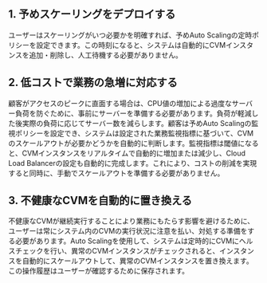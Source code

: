 ## 1. 予めスケーリングをデプロイする
ユーザーはスケーリングがいつ必要かを明確すれば、予めAuto Scalingの定時ポリシーを設定できます。この時刻になると、システムは自動的にCVMインスタンスを追加・削除し、人工待機する必要がありません。

## 2. 低コストで業務の急増に対応する

顧客がアクセスのピークに直面する場合は、CPU値の増加による過度なサーバー負荷を防ぐために、事前にサーバーを準備する必要があります。負荷が軽減した後実際の負荷に応じてサーバー数を減らします。顧客は予めAuto Scalingの監視ポリシーを設定でき、システムは設定された業務監視指標に基づいて、CVMのスケールアウトが必要かどうかを自動的に判断します。監視指標は閾値になると、CVMインスタンスをリアルタイムで自動的に増加または減少し、Cloud Load Balancerの設定も自動的に完成します。これにより、コストの削減を実現すると同時に、手動でスケールアウトを準備する必要がありません。

## 3. 不健康なCVMを自動的に置き換える

不健康なCVMが継続実行することにより業務にもたらす影響を避けるために、ユーザーは常にシステム内のCVMの実行状況に注意を払い、対処する準備をする必要があります。Auto Scalingを使用して、システムは定時的にCVMにヘルスチェックを行い、異常のCVMインスタンスがチェックされると、インスタンスを自動的にスケールアウトして、異常のCVMインスタンスを置き換えます。この操作履歴はユーザーが確認するために保存されます。
